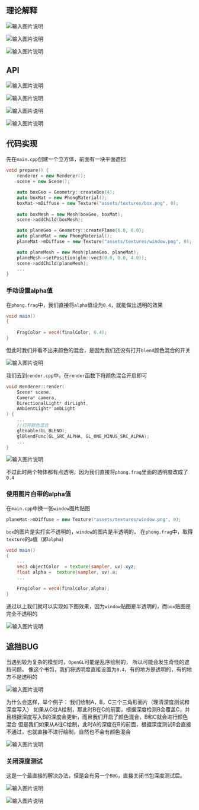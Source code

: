 ## 理论解释

![输入图片说明](/imgs/2025-02-09/wwIrPFJqrCqPUI3f.png)

![输入图片说明](/imgs/2025-02-09/M2cmKZDTB2hzYRUb.png)

![输入图片说明](/imgs/2025-02-09/4nwcUZKuakqegXwQ.png)

## API

![输入图片说明](/imgs/2025-02-09/BqQV5TQaFPc4iNTu.png)

![输入图片说明](/imgs/2025-02-09/1DErcMc9tbQeqzW2.png)

![输入图片说明](/imgs/2025-02-09/d9nTGMxfAXgCVDgi.png)

![输入图片说明](/imgs/2025-02-09/m4YzqpMp7kP7IZ9x.png)

## 代码实现
先在`main.cpp`创建一个立方体，前面有一块平面遮挡
```cpp
void prepare() {
	renderer = new Renderer();
	scene = new Scene();

	auto boxGeo = Geometry::createBox(4);
	auto boxMat = new PhongMaterial();
	boxMat->mDiffuse = new Texture("assets/textures/box.png", 0);
	
	auto boxMesh = new Mesh(boxGeo, boxMat);
	scene->addChild(boxMesh);

	auto planeGeo = Geometry::createPlane(6.0, 6.0);
	auto planeMat = new PhongMaterial();
	planeMat->mDiffuse = new Texture("assets/textures/window.png", 0);

	auto planeMesh = new Mesh(planeGeo, planeMat);
	planeMesh->setPosition(glm::vec3(0.0, 0.0, 4.0));
	scene->addChild(planeMesh);
	...
}
```

### 手动设置alpha值
在`phong.frag`中，我们直接将`alpha`值设为`0.4`，就能做出透明的效果
```glsl	
void main()
{
	...
	FragColor = vec4(finalColor, 0.4);
}
```
但此时我们并看不出来颜色的混合，是因为我们还没有打开`blend`颜色混合的开关

![输入图片说明](/imgs/2025-02-09/yBaZiLKVViW2PDd1.png)

我们去到`render.cpp`中，在`render`函数下将颜色混合开启即可
```cpp
void Renderer::render(
	Scene* scene, 
	Camera* camera,
	DirectionalLight* dirLight,
	AmbientLight* ambLight
) {
	...
	//打开颜色混合
	glEnable(GL_BLEND);
	glBlendFunc(GL_SRC_ALPHA, GL_ONE_MINUS_SRC_ALPHA);
	...
}

```

![输入图片说明](/imgs/2025-02-09/a2zrVXgr32dy22TF.png)

不过此时两个物体都有点透明，因为我们直接将`phong.frag`里面的透明度改成了`0.4`

### 使用图片自带的alpha值
在`main.cpp`中换一张`window`图片贴图
```cpp
planeMat->mDiffuse = new Texture("assets/textures/window.png", 0);
```
`box`的图片是实打实不透明的，`window`的图片是半透明的，
在`phong.frag`中，取得`texture`的`a`值（即`alpha`）
```glsl
void main()
{
	...
	vec3 objectColor  = texture(sampler, uv).xyz;
	float alpha =  texture(sampler, uv).a;
	...

	FragColor = vec4(finalColor,alpha);
}
```
通过以上我们就可以实现如下图效果，因为`window`贴图是半透明的，而`box`贴图是完全不透明的

![输入图片说明](/imgs/2025-02-09/AbFw68nPZNTsxPJc.png)

## 遮挡BUG
当遇到较为复杂的模型时，`OpenGL`可能是乱序绘制的， 所以可能会发生奇怪的遮挡问题。
像这个书包，我们将透明度直接设置为`0.4`，有的地方是透明的，有的地方不是透明的

![输入图片说明](/imgs/2025-02-10/9kc1qr8iGr6FAN3z.png)

为什么会这样，举个例子：
我们绘制A，B，C三个三角形面片（理清深度测试和深度写入）
如果从C往A绘制，那此时B在C的前面，根据深度检测B会覆盖C，并且根据深度写入B的深度会更新，而且我们开启了颜色混合，B和C就会进行颜色混合
但是我们如果从A往C绘制，此时A的深度在B的前面，根据深度测试B会直接不通过，也就直接不进行绘制，自然也不会有颜色混合

![输入图片说明](/imgs/2025-02-10/5PBe1r5tcqiv7NL7.png)

### 关闭深度测试
这是一个最直接的解决办法，但是会有另一个`BUG`，直接关闭书包深度测试后。

![输入图片说明](/imgs/2025-02-10/hzeYRTsZxNgDtgKw.png)

![输入图片说明](/imgs/2025-02-10/xbWMraSG5oX9jZe3.png)
<!--stackedit_data:
eyJoaXN0b3J5IjpbLTk2OTM0MTA3MywxODgzMDU1NTM3LC0yMT
EyNDg1MTAzLC0xMzgwNjc5MzAxLC0zOTk5ODU3MDMsLTE5MzMx
ODQzMTEsLTg2NzkxMTcxNiwxOTY3NDk3NDg0LDk4NDIzMzY2Mi
w4NDI1MDU5MDUsMTczMzQ0ODczOCwtODk2MjE4MTE5LC0yMDg4
NzQ2NjEyXX0=
-->